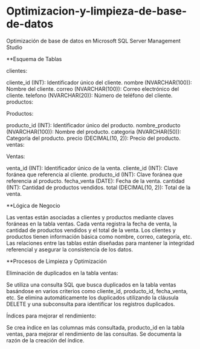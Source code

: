 # Optimizacion-y-limpieza-de-base-de-datos
Optimización de base de datos en Microsoft SQL Server Management Studio

**Esquema de Tablas

clientes:

cliente_id (INT): Identificador único del cliente.
nombre (NVARCHAR(100)): Nombre del cliente.
correo (NVARCHAR(100)): Correo electrónico del cliente.
telefono (NVARCHAR(20)): Número de teléfono del cliente.
productos:

Productos:

producto_id (INT): Identificador único del producto.
nombre_producto (NVARCHAR(100)): Nombre del producto.
categoria (NVARCHAR(50)): Categoría del producto.
precio (DECIMAL(10, 2)): Precio del producto.
ventas:

Ventas:

venta_id (INT): Identificador único de la venta.
cliente_id (INT): Clave foránea que referencia al cliente.
producto_id (INT): Clave foránea que referencia al producto.
fecha_venta (DATE): Fecha de la venta.
cantidad (INT): Cantidad de productos vendidos.
total (DECIMAL(10, 2)): Total de la venta.

**Lógica de Negocio

Las ventas están asociadas a clientes y productos mediante claves foráneas en la tabla ventas.
Cada venta registra la fecha de venta, la cantidad de productos vendidos y el total de la venta.
Los clientes y productos tienen información básica como nombre, correo, categoría, etc.
Las relaciones entre las tablas están diseñadas para mantener la integridad referencial y asegurar la consistencia de los datos.

**Procesos de Limpieza y Optimización

Eliminación de duplicados en la tabla ventas:

Se utiliza una consulta SQL que busca duplicados en la tabla ventas basándose en varios criterios como cliente_id, producto_id, fecha_venta, etc.
Se elimina automáticamente los duplicados utilizando la cláusula DELETE y una subconsulta para identificar los registros duplicados.

Índices para mejorar el rendimiento:

Se crea índice en las columnas más consultada, producto_id en la tabla ventas, para mejorar el rendimiento de las consultas.
Se documenta la razón de la creación del índice.
